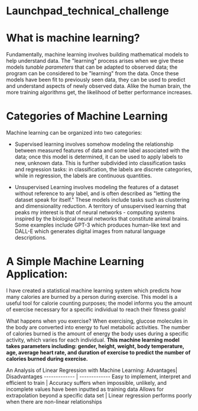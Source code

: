 # Launchpad_technical_challenge

# What is machine learning?
Fundamentally, machine learning involves building mathematical models to help understand data. The "learning" process arises when we give these models *tunable parameters* that can be adapted to observed data; the program can be considered to be "learning" from the data. Once these models have been fit to previously seen data, they can be used to predict and understand aspects of newly observed data. Alike the human brain, the more training algorithms get, the likelihood of better performance increases.

# Categories of Machine Learning
Machine learning can be organized into two categories: 

* Supervised learning involves somehow modeling the relationship between measured features of data and some label associated with the data; once this model is determined, it can be used to apply labels to new, unknown data. This is further subdivided into classification tasks and regression tasks: in classification, the labels are discrete categories, while in regression, the labels are continuous quantities.

* Unsupervised Learning involves modeling the features of a dataset without reference to any label, and is often described as "letting the dataset speak for itself." These models include tasks such as clustering and dimensionality reduction. A territory of unsupervised learning that peaks my interest is that of neural networks - computing systems inspired by the biological neural networks that constitute animal brains. Some examples include GPT-3 which produces human-like text and DALL-E which generates digital images from natural language descriptions.

# A Simple Machine Learning Application: 
I have created a statistical machine learning system which predicts how many calories are burned by a person during exercise. This model is a useful tool for calorie counting purposes; the model informs you the amount of exercise necessary for a specific individual to reach their fitness goals!

What happens when you exercise?
When exercising, glucose molecules in the body are converted into energy to fuel metabolic activities. The number of calories burned is the amount of energy the body uses during a specific activity, which varies for each individual. **This machine learning model takes parameters including: gender, height, weight, body temperature, age, average heart rate, and duration of exercise to predict the number of calories burned during exercise.**

An Analysis of Linear Regression with Machine Learning:
Advantages| Disadvantages
------------- | -------------
Easy to implement, interpret and efficient to train  | Accuracy suffers when impossible, unlikely, and incomplete values have been inputted as training data
Allows for extrapolation beyond a specific data set | Linear regression performs poorly when there are non-linear relationships
